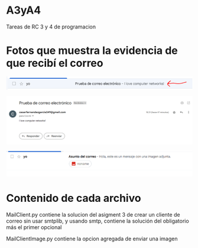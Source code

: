 # A3yA4

Tareas de RC 3 y 4 de programacion

# Fotos que muestra la evidencia de que recibí el correo

![Alt text](image.png)

![Alt text](image-1.png)

![Alt text](image-2.png)

# Contenido de cada archivo

MailClient.py contiene la solucion del asigment 3 de crear un cliente de correo sin usar smtplib, y usando smtp, contiene la solución del obligatorio más el primer opcional

MailClientImage.py contiene la opcion agregada de enviar una imagen
